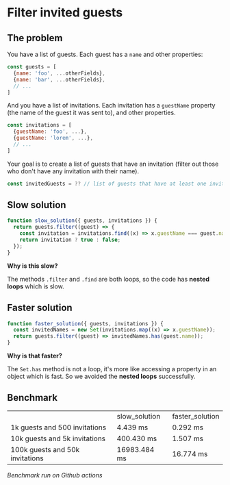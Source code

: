 # Filter invited guests

## The problem

You have a list of guests. Each guest has a `name` and other properties:
```js
const guests = [
  {name: 'foo', ...otherFields},
  {name: 'bar', ...otherFields},
  // ...
]
```

And you have a list of invitations. Each invitation has a `guestName` property (the name of the guest it was sent to), and other properties.
```js
const invitations = [
  {guestName: 'foo', ...},
  {guestName: 'lorem', ...},
  // ...
]
```

Your goal is to create a list of guests that have an invitation (filter out those who don't have any invitation with their name).

```js
const invitedGuests = ?? // list of guests that have at least one invitation with their name
```

## Slow solution

```ts
function slow_solution({ guests, invitations }) {
  return guests.filter((guest) => {
    const invitation = invitations.find((x) => x.guestName === guest.name);
    return invitation ? true : false;
  });
}
```

**Why is this slow?**

The methods `.filter` and `.find` are both loops, so the code has **nested loops** which is slow.

## Faster solution

```ts
function faster_solution({ guests, invitations }) {
  const invitedNames = new Set(invitations.map((x) => x.guestName));
  return guests.filter((guest) => invitedNames.has(guest.name));
}
```

**Why is that faster?**

The `Set.has` method is not a loop, it's more like accessing a property in an object which is fast. So we avoided the **nested loops** successfully.

## Benchmark

<table><tr><td></td><td>slow_solution</td><td>faster_solution</td></tr><tr><td>1k guests and 500 invitations</td><td>4.439 ms</td><td>0.292 ms</td></tr><tr><td>10k guests and 5k invitations</td><td>400.430 ms</td><td>1.507 ms</td></tr><tr><td>100k guests and 50k invitations</td><td>16983.484 ms</td><td>16.774 ms</td></tr></table>

_Benchmark run on Github actions_
